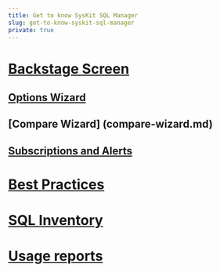 ```yaml
---
title: Get to know SysKit SQL Manager
slug: get-to-know-syskit-sql-manager
private: true
---
```


# [Backstage Screen](backstage-screen.md)
## [Options Wizard](options-wizard.md)
## [Compare Wizard] (compare-wizard.md)
## [Subscriptions and Alerts](subscriptions-and-alerts.md)
# [Best Practices](best-practices.md)
# [SQL Inventory](sql-inventory.md)
# [Usage reports](usage-reports.md)
